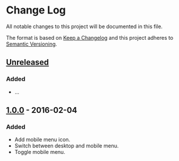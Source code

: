 Change Log
==========

All notable changes to this project will be documented in this file.

The format is based on [Keep a Changelog](http://keepachangelog.com/) and this
project adheres to [Semantic Versioning](http://semver.org/).


[Unreleased]
------------

### Added

*   ...


[1.0.0] - 2016-02-04
--------------------

### Added

*   Add mobile menu icon.
*   Switch between desktop and mobile menu.
*   Toggle mobile menu.


[Unreleased]: https://github.com/falkoschumann/contao-responsive-navigation/compare/v1.0.0...develop
[1.0.0]: https://github.com/falkoschumann/contao-responsive-navigation/tree/v1.0.0
